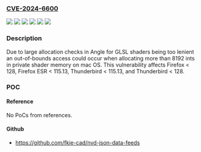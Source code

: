 ### [CVE-2024-6600](https://cve.mitre.org/cgi-bin/cvename.cgi?name=CVE-2024-6600)
![](https://img.shields.io/static/v1?label=Product&message=Firefox%20ESR&color=blue)
![](https://img.shields.io/static/v1?label=Product&message=Firefox&color=blue)
![](https://img.shields.io/static/v1?label=Product&message=Thunderbird&color=blue)
![](https://img.shields.io/static/v1?label=Version&message=unspecified%3C%20115.13%20&color=brighgreen)
![](https://img.shields.io/static/v1?label=Version&message=unspecified%3C%20128%20&color=brighgreen)
![](https://img.shields.io/static/v1?label=Vulnerability&message=Memory%20corruption%20in%20WebGL%20API&color=brighgreen)

### Description

Due to large allocation checks in Angle for GLSL shaders being too lenient an out-of-bounds access could occur when allocating more than 8192 ints in private shader memory on mac OS. This vulnerability affects Firefox < 128, Firefox ESR < 115.13, Thunderbird < 115.13, and Thunderbird < 128.

### POC

#### Reference
No PoCs from references.

#### Github
- https://github.com/fkie-cad/nvd-json-data-feeds

